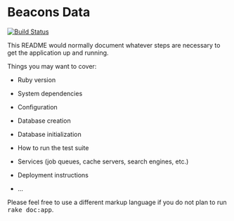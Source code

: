 # Beacons Data

[![Build Status](https://travis-ci.org/DiUS/beacons-data.svg?branch=master)](https://travis-ci.org/DiUS/beacons-data)

This README would normally document whatever steps are necessary to get the
application up and running.

Things you may want to cover:

* Ruby version

* System dependencies

* Configuration

* Database creation

* Database initialization

* How to run the test suite

* Services (job queues, cache servers, search engines, etc.)

* Deployment instructions

* ...


Please feel free to use a different markup language if you do not plan to run
<tt>rake doc:app</tt>.
